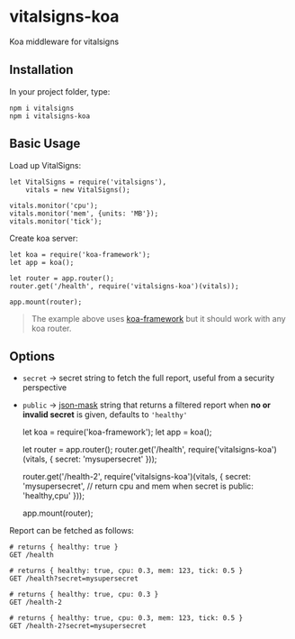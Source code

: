 # vitalsigns-koa
Koa middleware for vitalsigns


## Installation
In your project folder, type:

	npm i vitalsigns
	npm i vitalsigns-koa

## Basic Usage
Load up VitalSigns:

	let VitalSigns = require('vitalsigns'),
		vitals = new VitalSigns();

	vitals.monitor('cpu');
	vitals.monitor('mem', {units: 'MB'});
	vitals.monitor('tick');

Create koa server:

	let koa = require('koa-framework');
	let app = koa();

	let router = app.router();
	router.get('/health', require('vitalsigns-koa')(vitals));

	app.mount(router);


>The example above uses [koa-framework](https://www.npmjs.com/package/koa-framework) but it should work with any koa router.

## Options

- `secret` -> secret string to fetch the full report, useful from a security perspective
- `public` -> [json-mask](https://www.npmjs.com/package/json-mask) string that returns a filtered report when **no or invalid secret** is given, defaults to `'healthy'`

	let koa = require('koa-framework');
	let app = koa();

	let router = app.router();
	router.get('/health', require('vitalsigns-koa')(vitals, {
	  secret: 'mysupersecret'
	}));

	router.get('/health-2', require('vitalsigns-koa')(vitals, {
	  secret: 'mysupersecret',
	  // return cpu and mem when secret is 
	  public: 'healthy,cpu'
	}));

	app.mount(router);

Report can be fetched as follows:

	# returns { healthy: true }
	GET /health

	# returns { healthy: true, cpu: 0.3, mem: 123, tick: 0.5 }
	GET /health?secret=mysupersecret

	# returns { healthy: true, cpu: 0.3 }
	GET /health-2

	# returns { healthy: true, cpu: 0.3, mem: 123, tick: 0.5 }
	GET /health-2?secret=mysupersecret